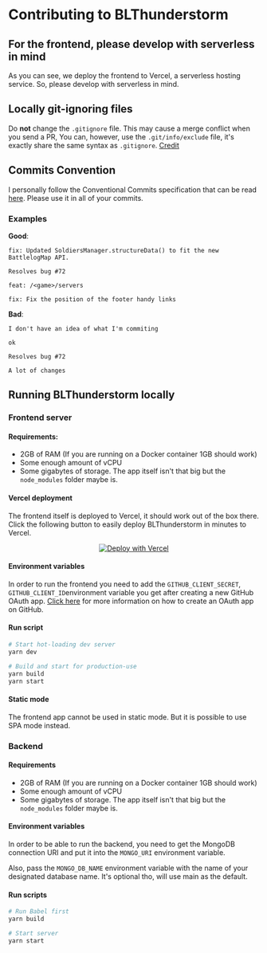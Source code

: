 # Contributing to BLThunderstorm

## For the frontend, please develop with serverless in mind

As you can see, we deploy the frontend to Vercel, a serverless hosting service.
So, please develop with serverless in mind.

## Locally git-ignoring files

Do **not** change the `.gitignore` file. This may cause a merge conflict when
you send a PR, You can, however, use the `.git/info/exclude` file, it's exactly
share the same syntax as `.gitignore`.
[Credit](https://stackoverflow.com/a/1753078/13415044)

## Commits Convention

I personally follow the Conventional Commits specification that can be read
[here](https://www.conventionalcommits.org/en/v1.0.0/). Please use it in all of
your commits.

### Examples

**Good**:

```
fix: Updated SoldiersManager.structureData() to fit the new BattlelogMap API.

Resolves bug #72
```

```
feat: /<game>/servers
```

```
fix: Fix the position of the footer handy links
```

**Bad**:

```
I don't have an idea of what I'm commiting
```

```
ok
```

```
Resolves bug #72
```

```
A lot of changes
```

## Running BLThunderstorm locally

### Frontend server

#### Requirements:

- 2GB of RAM (If you are running on a Docker container 1GB should work)
- Some enough amount of vCPU
- Some gigabytes of storage. The app itself isn't that big but the
  `node_modules` folder maybe is.

#### Vercel deployment

The frontend itself is deployed to Vercel, it should work out of the box there.
Click the following button to easily deploy BLThunderstorm in minutes to Vercel.

<div>
  <p align="center">
    <a href="https://vercel.com/new/git/external?repository-url=https%3A%2F%2Fgithub.com%2FNefomemes%2FBLThunderstorm%2Ftree%2Fcanary%2Fexamples%2Fhello-world&env=GITHUB_CLIENT_ID,GITHUB_CLIENT_TOKEN&envDescription=In%20order%20to%20run%20the%20frontend%2C%20you%20need%20to%20create%20a%20GitHub%20OAuth%20app%20first.%20&envLink=https%3A%2F%2Fgithub.com%2FNefomemes%2FBLThunderstorm%2Fblob%2Fdevelopment%2FCONTRIBUTING.md%23environment-variables"><img src="https://vercel.com/button" alt="Deploy with Vercel"/></a>
    </p>
 </div>

#### Environment variables

In order to run the frontend you need to add the `GITHUB_CLIENT_SECRET`,
`GITHUB_CLIENT_ID`environment variable you get after creating a new GitHub OAuth
app.
[Click here](https://docs.github.com/en/developers/apps/creating-an-oauth-app)
for more information on how to create an OAuth app on GitHub.

#### Run script

```bash
# Start hot-loading dev server
yarn dev

# Build and start for production-use
yarn build
yarn start
```

#### Static mode

The frontend app cannot be used in static mode. But it is possible to use SPA
mode instead.

### Backend

#### Requirements

- 2GB of RAM (If you are running on a Docker container 1GB should work)
- Some enough amount of vCPU
- Some gigabytes of storage. The app itself isn't that big but the
  `node_modules` folder maybe is.

#### Environment variables

In order to be able to run the backend, you need to get the MongoDB connection
URI and put it into the `MONGO_URI` environment variable.

Also, pass the `MONGO_DB_NAME` environment variable with the name of your
designated database name. It's optional tho, will use main as the default.

#### Run scripts

```bash
# Run Babel first
yarn build

# Start server
yarn start
```
